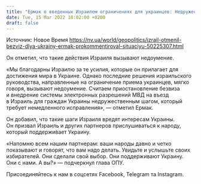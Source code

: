 ```yaml
---
title: "Ермак о введенных Израилем ограничениях для украинцев: Недружественный шаг, который требует немедленного исправления"
date: Tue, 15 Mar 2022 18:02:00 +0200
draft: false
---
```

Источник: Новое Время https://nv.ua/world/geopolitics/izrail-otmenil-bezviz-dlya-ukrainy-ermak-prokommentiroval-situaciyu-50225307.html


 Он отметил, что такие действия Израиля вызывают недоумение.

«Мы благодарны Израилю за те усилия, которые он прилагает для достижения мира в Украине. Однако последние решения израильского руководства, направленные на ограничение приема украинцев, мягко говоря, вызывают недоумение. Считаем приостановление безвиза и внедрение системы электронных разрешений МВД на въезд в Израиль для граждан Украины недружественным шагом, который требует немедленного исправления», — отметил Ермак.

Он добавил, что такие шаги Израиля вредят интересам Украины. Он призвал Израиль и других партнеров прислушиваться к народу, который поддерживает Украину.

«Напомню всем нашим партнерам: ваши народы давно и четко показывают и говорят, что вам надо делать. Увидьте и услышьте своих избирателей. Они сделали свой выбор. Они поддерживают Украину. Они с нами. А вы?» — подчеркнул глава ОПУ.

Присоединяйтесь к нам в соцсетях Facebook, Telegram та Instagram.
